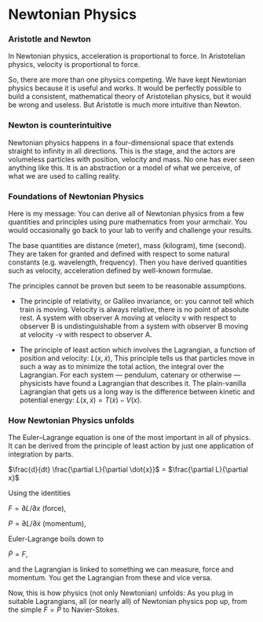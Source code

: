 # Newtonian Physics

### Aristotle and Newton

In Newtonian physics, acceleration is proportional to force.
In Aristotelian physics, velocity is proportional to force.

So, there are more than one physics competing. We have kept Newtonian physics because it is useful and works.
It would be perfectly possible to build a consistent, mathematical theory of Aristotelian physics,
but it would be wrong and useless. But Aristotle is much more intuitive than Newton.

### Newton is counterintuitive

Newtonian physics happens in a four-dimensional space that extends straight to infinity in all directions.
This is the stage, and the actors are volumeless particles with position, velocity and mass. 
No one has ever seen anything like this.
It is an abstraction or a model of what we perceive, of what we are used to calling reality.


### Foundations of Newtonian Physics

Here is my message: You can derive all of Newtonian physics from a few quantities and principles using pure mathematics from your armchair.
You would occasionally go back to your lab to verify and challenge your results. 

The base quantities are distance (meter), mass (kilogram), time (second).
They are taken for granted and defined with respect to some natural constants (e.g. wavelength, frequency).
Then you have derived quantities such as velocity, acceleration defined by well-known formulae.

The principles cannot be proven but seem to be reasonable assumptions.

- The principle of relativity, or Galileo invariance, or: you cannot tell which train is moving.
Velocity is always relative, there is no point of absolute rest.
A system with observer A moving at velocity v with respect to observer B is 
undistinguishable from a system with observer B moving at velocity -v with respect to observer A.

- The principle of least action which involves the Lagrangian, a function of position and velocity: $L(x, \dot{x})$,
This principle tells us that particles move in such a way as to minimize the total action, the integral over the Lagrangian.
For each system — pendulum, catenary or otherwise — physicists have found a Lagrangian that describes it.
The plain-vanilla Lagrangian that gets us a long way is the difference between 
kinetic and potential energy: $L(x, \dot{x}) = T(\dot{x}) - V(x)$.

### How Newtonian Physics unfolds
The Euler–Lagrange equation is one of the most important in all of physics. It can be derived from 
the principle of least action by just one application of integration by parts.

$\frac{d}{dt} \frac{\partial L}{\partial \dot{x}}$ = $\frac{\partial L}{\partial x}$

Using the identities

$F = \partial L/\partial x$ (force),

$P = \partial L/\partial \dot{x}$ (momentum),

Euler-Lagrange boils down to

$\dot{P} = F$, 

and the Lagrangian is linked to something we can measure, force and momentum.
You get the Lagrangian from these and vice versa.

Now, this is how physics (not only Newtonian) unfolds: As you plug in suitable Lagrangians, all (or nearly all) of Newtonian physics pop up,
from the simple $F = \dot{P}$ to Navier-Stokes.  
